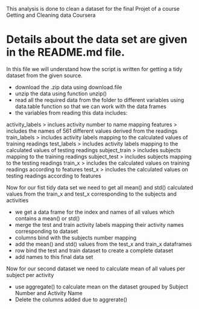 This analysis is done to clean a dataset for the final Projet of a course Getting and Cleaning data Coursera

Details about the data set are given in the README.md file.
======================================

In this file we will understand how the script is written for getting a tidy dataset from the given source.

- download the .zip data using download.file
- unzip the data using function unzip()
- read all the required data from the folder to different variables using data.table function so that we can work with the data frames
- the variables from reading this data includes:

activity_labels > inclues activity number to name mapping
features > includes the names of 561 different values derived from the readings
train_labels > includes activity labels mapping to the calculated values of training readings
test_labels > includes activity labels mapping to the calculated values of testing readings
subject_train > includes subjects mapping to the training readings
subject_test > includes subjects mapping to the testing readings
train_x > includes the calculated values on training readings according to features
test_x > includes the calculated values on testing readings according to features

Now for our fist tidy data set we need to get all mean() and std() calculated values from the train_x and test_x corresponding to the subjects and activities
- we get a data frame for the index and names of all values which contains a mean() or std()
- merge the test and train activity labels mapping their activity names corresponding to dataset
- columns bind with the subjects number mapping
- add the mean() and std() values from the test_x and train_x dataframes
- row bind the test and train dataset to create a complete dataset
- add names to this final data set

Now for our second dataset we need to calculate mean of all values per subject per activity
- use aggregate() to calculate mean on the dataset grouped by Subject Number and Activity Name
- Delete the columns added due to aggrerate()
